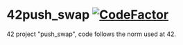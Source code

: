 # 42push_swap [![CodeFactor](https://www.codefactor.io/repository/github/xdec0de/42push_swap/badge)](https://www.codefactor.io/repository/github/xdec0de/42push_swap)
42 project "push_swap", code follows the norm used at 42.
